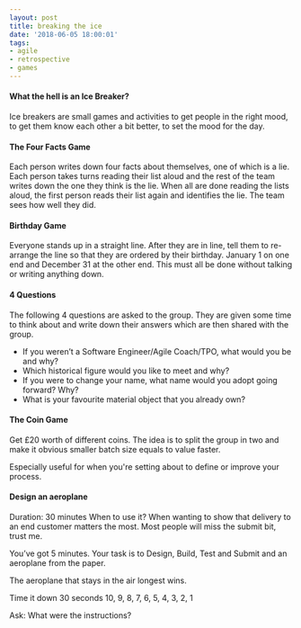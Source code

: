 ```yaml
---
layout: post
title: breaking the ice 
date: '2018-06-05 18:00:01'
tags:
- agile
- retrospective
- games 
---
```



#### What the hell is an Ice Breaker? ####

Ice breakers are small games and activities to get people in the right mood, to get them know each other a bit better, to set the mood for the day.


#### The Four Facts Game ####

Each person writes down four facts about themselves, one of which is a lie. Each person takes turns reading their list aloud and the rest of the team writes down the one they think is the lie. When all are done reading the lists aloud, the first person reads their list again and identifies the lie. The team sees how well they did.

#### Birthday Game ####

Everyone stands up in a straight line. After they are in line, tell them to re-arrange the line so that they are ordered by their birthday. January 1 on one end and December 31 at the other end. This must all be done without talking or writing anything down.

#### 4 Questions #### 

The following 4 questions are asked to the group. They are given some time to think about and write down their answers which are then shared with the group.
- If you weren’t a Software Engineer/Agile Coach/TPO, what would you be and why?
- Which historical figure would you like to meet and why?
- If you were to change your name, what name would you adopt going forward? Why?
- What is  your favourite material object that you already own?

#### The Coin Game ####

Get £20 worth of different coins. The idea is to split the group in two and make it obvious smaller batch size equals to value faster. 

Especially useful for when you're setting about to define or improve your process. 

#### Design an aeroplane ####

Duration: 30 minutes
When to use it? When wanting to show that delivery to an end customer matters the most. Most people will miss the submit bit, trust me. 

You’ve got 5 minutes. Your task is to Design, Build, Test and Submit and an aeroplane from the paper. 

The aeroplane that stays in the air longest wins. 

Time it down
30 seconds
10, 9, 8, 7, 6, 5, 4, 3, 2, 1

Ask: What were the instructions? 

